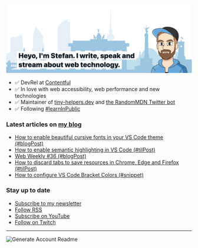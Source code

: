 <img alt="Heyo, I'm Stefan. I write and speak about web technology." src="https://raw.githubusercontent.com/stefanjudis/stefanjudis/main/screenshot.png">

- ✅ DevRel at [Contentful](https://www.contentful.com)
- ✅ In love with web accessibility, web performance and new technologies
- ✅ Maintainer of [tiny-helpers.dev](https://tiny-helpers.dev) and [the RandomMDN Twitter bot](https://twitter.com/randomMDN)
- ✅ Following [#learnInPublic](https://www.stefanjudis.com/today-i-learned/)
### Latest articles on [my blog](https://www.stefanjudis.com)

<!-- BLOG-POST-LIST:START -->
- [How to enable beautiful cursive fonts in your VS Code theme (#blogPost)](https://www.stefanjudis.com/blog/how-to-enable-beautiful-cursive-fonts-in-your-vs-code-theme/)
- [How to enable semantic highlighting in VS Code (#tilPost)](https://www.stefanjudis.com/today-i-learned/how-to-enable-semantic-highlighting-in-vs-code/)
- [Web Weekly #36 (#blogPost)](https://www.stefanjudis.com/blog/web-weekly-36/)
- [How to discard tabs to save resources in Chrome, Edge and Firefox (#tilPost)](https://www.stefanjudis.com/today-i-learned/how-to-discard-tabs-to-save-resources-in-chrome-edge-and-firefox/)
- [How to configure VS Code Bracket Colors (#snippet)](https://www.stefanjudis.com/snippets/how-to-configure-vs-code-bracket-colors/)
<!-- BLOG-POST-LIST:END -->

### Stay up to date

- [Subscribe to my newsletter](https://www.stefanjudis.com/newsletter/)
- [Follow RSS](https://www.stefanjudis.com/feeds/)
- [Subscribe on YouTube](https://youtube.com/c/stefanjudis)
- [Follow on Twitch](https://www.twitch.tv/stefanjudis)

---

![Generate Account Readme](https://github.com/stefanjudis/stefanjudis/workflows/Generate%20Account%20Readme/badge.svg)
